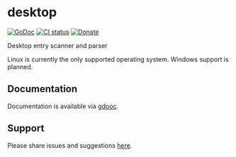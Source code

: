 # desktop
[![GoDoc](https://godoc.org/gitlab.com/tslocum/desktop?status.svg)](https://godoc.org/gitlab.com/tslocum/desktop)
[![CI status](https://gitlab.com/tslocum/desktop/badges/master/pipeline.svg)](https://gitlab.com/tslocum/desktop/commits/master)
[![Donate](https://img.shields.io/liberapay/receives/rocketnine.space.svg?logo=liberapay)](https://liberapay.com/rocketnine.space)

Desktop entry scanner and parser

Linux is currently the only supported operating system.  Windows support is planned.

## Documentation

Documentation is available via [gdooc](https://godoc.org/gitlab.com/tslocum/desktop).

## Support

Please share issues and suggestions [here](https://gitlab.com/tslocum/desktop/issues).

